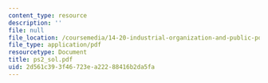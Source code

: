 ```yaml
---
content_type: resource
description: ''
file: null
file_location: /coursemedia/14-20-industrial-organization-and-public-policy-spring-2003/2d561c393f46723ea22288416b2da5fa_ps2_sol.pdf
file_type: application/pdf
resourcetype: Document
title: ps2_sol.pdf
uid: 2d561c39-3f46-723e-a222-88416b2da5fa
---
```

